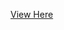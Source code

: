 [View Here](https://github.com/Ba-Quan/ThucTap-NhanHoa/blob/master/LINUXs/Contents/Working_With_Files.md)